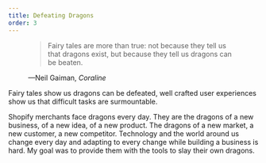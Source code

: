 ```yaml
---
title: Defeating Dragons
order: 3
---
```


<figure class="block-wrapper__figure">
<blockquote>

Fairy tales are more than true: not because they tell us that
dragons exist, but because they tell us dragons can be beaten.

</blockquote>
<figcaption>—Neil Gaiman, <cite>Coraline</cite></figcaption>
</figure>

Fairy tales show us dragons can be defeated, well crafted user
experiences show us that difficult tasks are surmountable.

Shopify merchants face dragons every day. They are the dragons of a
new business, of a new idea, of a new product. The dragons of a new
market, a new customer, a new competitor. Technology and the world
around us change every day and adapting to every change while
building a business is hard. My goal was to provide them with the
tools to slay their own dragons.
